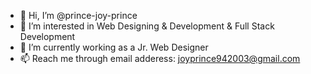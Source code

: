 - 👋 Hi, I’m @prince-joy-prince
- 👀 I’m interested in Web Designing & Development & Full Stack Development
- 🌱 I’m currently working as a Jr. Web Designer
- 📫 Reach me through email adderess: joyprince942003@gmail.com

<!---
prince-joy-prince/prince-joy-prince is a ✨ special ✨ repository because its `README.md` (this file) appears on your GitHub profile.
You can click the Preview link to take a look at your changes.
--->
